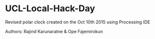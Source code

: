 # UCL-Local-Hack-Day
Revised polar clock created on the Oct 10th 2015 using Processing IDE

Authors: Rajind Karunaratne & Ope Fajemirokun
